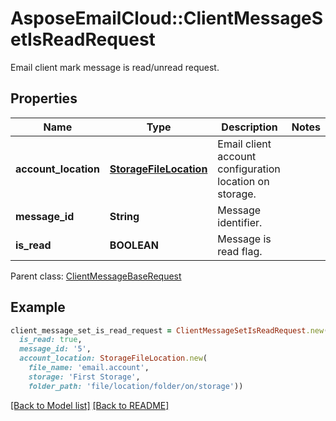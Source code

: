 # AsposeEmailCloud::ClientMessageSetIsReadRequest

Email client mark message is read/unread request.             

## Properties
Name | Type | Description | Notes
---- | ---- | ----------- | -----
**account_location** |[**StorageFileLocation**](StorageFileLocation.md) | Email client account configuration location on storage.              | 
**message_id** |**String** | Message identifier.              | 
**is_read** |**BOOLEAN** | Message is read flag.              | 

Parent class: [ClientMessageBaseRequest](ClientMessageBaseRequest.md)


## Example
```ruby
client_message_set_is_read_request = ClientMessageSetIsReadRequest.new(
  is_read: true,
  message_id: '5',
  account_location: StorageFileLocation.new(
    file_name: 'email.account',
    storage: 'First Storage',
    folder_path: 'file/location/folder/on/storage'))
```


[[Back to Model list]](Models.md) [[Back to README]](README.md)
